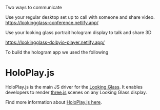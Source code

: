 Two ways to communicate 

Use your regular desktop set up to call with someone and share video. 
https://lookingglass-conference.netlify.app/

Use your looking glass portrait hologram display to talk and share 3D

https://lookingglass-dolbyio-player.netlify.app/

To build the hologram app we used the following

# HoloPlay.js

HoloPlay.js is the main JS driver for the [Looking Glass](https://lookingglassfactory.com). It enables developers to render [three.js](https://threejs.org) scenes on any Looking Glass display.

Find more information about [HoloPlay.js here](https://lookingglassfactory.com/devtools/holoplay-js-library).
